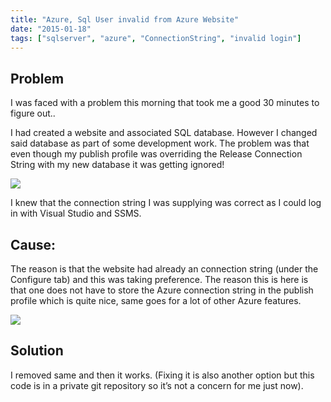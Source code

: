 ```yaml
---
title: "Azure, Sql User invalid from Azure Website"
date: "2015-01-18"
tags: ["sqlserver", "azure", "ConnectionString", "invalid login"]
---
```


## Problem

I was faced with a problem this morning that took me a good 30 minutes to figure out..

I had created a website and associated SQL database. However I changed said database as part of some development work. The problem was that even though my publish profile was overriding the Release Connection String with my new database it was getting ignored!

![](/images//images/image_thumb_361.png)

I knew that the connection string I was supplying was correct as I could log in with Visual Studio and SSMS.

## Cause:

The reason is that the website had already an connection string (under the Configure tab) and this was taking preference. The reason this is here is that one does not have to store the Azure connection string in the publish profile which is quite nice, same goes for a lot of other Azure features.

![](/images//images/image_thumb_362.png)

## Solution

I removed same and then it works. (Fixing it is also another option but this code is in a private git repository so it’s not a concern for me just now).

